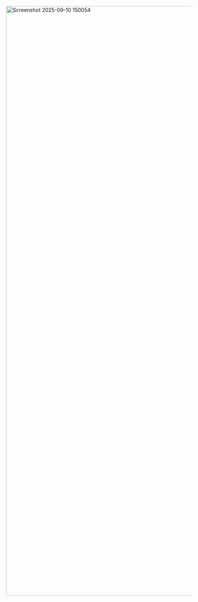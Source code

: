 <img width="2560" height="1600" alt="Screenshot 2025-09-10 150054" src="https://github.com/user-attachments/assets/3f55b4d9-a49e-4b89-b5b7-67938df7f844" />
